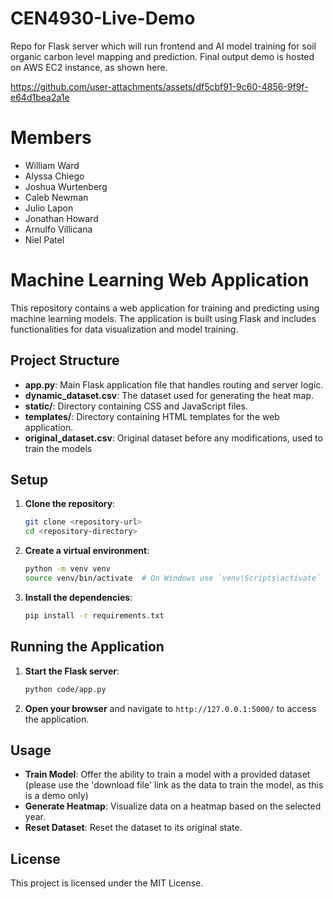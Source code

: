 # CEN4930-Live-Demo
Repo for Flask server which will run frontend and AI model training for soil organic carbon level mapping and prediction. Final output demo is hosted on AWS EC2 instance, as shown here.

https://github.com/user-attachments/assets/df5cbf91-9c60-4856-9f9f-e64d1bea2a1e

# Members
- William Ward
- Alyssa Chiego
- Joshua Wurtenberg
- Caleb Newman
- Julio Lapon
- Jonathan Howard
- Arnulfo Villicana
- Niel Patel

# Machine Learning Web Application

This repository contains a web application for training and predicting using machine learning models. The application is built using Flask and includes functionalities for data visualization and model training.

## Project Structure

- **app.py**: Main Flask application file that handles routing and server logic.
- **dynamic_dataset.csv**: The dataset used for generating the heat map.
- **static/**: Directory containing CSS and JavaScript files.
- **templates/**: Directory containing HTML templates for the web application.
- **original_dataset.csv**: Original dataset before any modifications, used to train the models

## Setup

1. **Clone the repository**:
    ```sh
    git clone <repository-url>
    cd <repository-directory>
    ```

2. **Create a virtual environment**:
    ```sh
    python -m venv venv
    source venv/bin/activate  # On Windows use `venv\Scripts\activate` or .\venv\Scripts\activate
    ```

3. **Install the dependencies**:
    ```sh
    pip install -r requirements.txt
    ```

## Running the Application

1. **Start the Flask server**:
    ```sh
    python code/app.py
    ```

2. **Open your browser** and navigate to `http://127.0.0.1:5000/` to access the application.

## Usage
- **Train Model**: Offer the ability to train a model with a provided dataset (please use the 'download file' link as the data to train the model, as this is a demo only)
- **Generate Heatmap**: Visualize data on a heatmap based on the selected year.
- **Reset Dataset**: Reset the dataset to its original state.

## License

This project is licensed under the MIT License.
